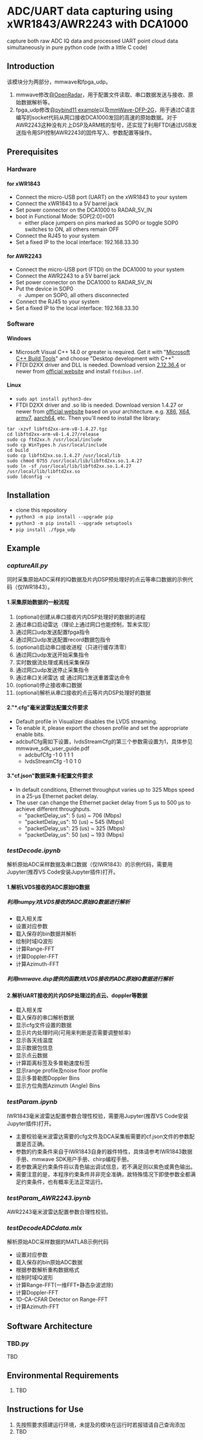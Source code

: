 # ADC/UART data capturing using xWR1843/AWR2243 with DCA1000

capture both raw ADC IQ data and processed UART point cloud data simultaneously in pure python code (with a little C code)


## Introduction

该模块分为两部分，mmwave和fpga_udp。
1.  mmwave修改自[OpenRadar](https://github.com/PreSenseRadar/OpenRadar)，用于配置文件读取、串口数据发送与接收、原始数据解析等。
2.  fpga_udp修改自[pybind11 example](https://github.com/pybind/python_example)以及[mmWave-DFP-2G](https://www.ti.com/tool/MMWAVE-DFP)，用于通过C语言编写的socket代码从网口接收DCA1000发回的高速的原始数据。对于AWR2243这种没有片上DSP及ARM核的型号，还实现了利用FTDI通过USB发送指令用SPI控制AWR2243的固件写入、参数配置等操作。


## Prerequisites

### Hardware
#### for xWR1843
* Connect the micro-USB port (UART) on the xWR1843 to your system
* Connect the xWR1843 to a 5V barrel jack
* Set power connector on the DCA1000 to RADAR_5V_IN
* boot in Functional Mode: SOP[2:0]=001
  * either place jumpers on pins marked as SOP0 or toggle SOP0 switches to ON, all others remain OFF
* Connect the RJ45 to your system
* Set a fixed IP to the local interface: 192.168.33.30
#### for AWR2243
* Connect the micro-USB port (FTDI) on the DCA1000 to your system
* Connect the AWR2243 to a 5V barrel jack
* Set power connector on the DCA1000 to RADAR_5V_IN
* Put the device in SOP0
  * Jumper on SOP0, all others disconnected
* Connect the RJ45 to your system
* Set a fixed IP to the local interface: 192.168.33.30

### Software
#### Windows
 - Microsoft Visual C++ 14.0 or greater is required. Get it with "[Microsoft C++ Build Tools](https://visualstudio.microsoft.com/visual-cpp-build-tools/)" and choose "Desktop development with C++"
 - FTDI D2XX driver and DLL is needed. Download version [2.12.36.4](https://www.ftdichip.com/Drivers/CDM/CDM%20v2.12.36.4%20WHQL%20Certified.zip) or newer from [official website](https://ftdichip.com/drivers/d2xx-drivers/) and install `ftdibus.inf`.
#### Linux
 - `sudo apt install python3-dev`
 - FTDI D2XX driver and .so lib is needed. Download version 1.4.27 or newer from [official website](https://ftdichip.com/drivers/d2xx-drivers/) based on your architecture. e.g. [X86](https://ftdichip.com/wp-content/uploads/2022/07/libftd2xx-x86_32-1.4.27.tgz), [X64](https://ftdichip.com/wp-content/uploads/2022/07/libftd2xx-x86_64-1.4.27.tgz), [armv7](https://ftdichip.com/wp-content/uploads/2022/07/libftd2xx-arm-v7-hf-1.4.27.tgz), [aarch64](https://ftdichip.com/wp-content/uploads/2022/07/libftd2xx-arm-v8-1.4.27.tgz), etc.
 Then you'll need to install the library:
```
tar -xzvf libftd2xx-arm-v8-1.4.27.tgz
cd libftd2xx-arm-v8-1.4.27/release
sudo cp ftd2xx.h /usr/local/include
sudo cp WinTypes.h /usr/local/include
cd build
sudo cp libftd2xx.so.1.4.27 /usr/local/lib
sudo chmod 0755 /usr/local/lib/libftd2xx.so.1.4.27
sudo ln -sf /usr/local/lib/libftd2xx.so.1.4.27 /usr/local/lib/libftd2xx.so
sudo ldconfig -v
```


## Installation

 - clone this repository
 - `python3 -m pip install --upgrade pip`
 - `python3 -m pip install --upgrade setuptools`
 - `pip install ./fpga_udp`


## Example

### ***captureAll.py***
同时采集原始ADC采样的IQ数据及片内DSP预处理好的点云等串口数据的示例代码（仅IWR1843）。
#### 1.采集原始数据的一般流程
 1.  (optional)创建从串口接收片内DSP处理好的数据的进程
 2.  通过串口启动雷达（理论上通过网口也能控制，暂未实现）
 3.  通过网口udp发送配置fpga指令
 4.  通过网口udp发送配置record数据包指令
 5.  (optional)启动串口接收进程（只进行缓存清零）
 6.  通过网口udp发送开始采集指令
 7.  实时数据流处理或离线采集保存
 8.  通过网口udp发送停止采集指令
 9.  通过串口关闭雷达 或 通过网口发送重置雷达命令
 10.  (optional)停止接收串口数据
 11.  (optional)解析从串口接收的点云等片内DSP处理好的数据
#### 2."*.cfg"毫米波雷达配置文件要求
 - Default profile in Visualizer disables the LVDS streaming.
 - To enable it, please export the chosen profile and set the appropriate enable bits.
 - adcbufCfg需如下设置，lvdsStreamCfg的第三个参数需设置为1，具体参见mmwave_sdk_user_guide.pdf
    - adcbufCfg -1 0 1 1 1
    - lvdsStreamCfg -1 0 1 0 
#### 3."cf.json"数据采集卡配置文件要求
 - In default conditions, Ethernet throughput varies up to 325 Mbps speed in a 25-µs Ethernet packet delay. 
 - The user can change the Ethernet packet delay from 5 µs to 500 µs to achieve different throughputs.
    - "packetDelay_us":  5 (us)   ~   706 (Mbps)
    - "packetDelay_us": 10 (us)   ~   545 (Mbps)
    - "packetDelay_us": 25 (us)   ~   325 (Mbps)
    - "packetDelay_us": 50 (us)   ~   193 (Mbps)

### ***testDecode.ipynb***
解析原始ADC采样数据及串口数据（仅IWR1843）的示例代码，需要用Jupyter(推荐VS Code安装Jupyter插件)打开。
#### 1.解析LVDS接收的ADC原始IQ数据
##### 利用numpy对LVDS接收的ADC原始IQ数据进行解析
 - 载入相关库
 - 设置对应参数
 - 载入保存的bin数据并解析
 - 绘制时域IQ波形
 - 计算Range-FFT
 - 计算Doppler-FFT
 - 计算Azimuth-FFT
##### 利用mmwave.dsp提供的函数对LVDS接收的ADC原始IQ数据进行解析
#### 2.解析UART接收的片内DSP处理过的点云、doppler等数据
 - 载入相关库
 - 载入保存的串口解析数据
 - 显示cfg文件设置的数据
 - 显示片内处理时间(可用来判断是否需要调整帧率)
 - 显示各天线温度
 - 显示数据包信息
 - 显示点云数据
 - 计算距离标签及多普勒速度标签
 - 显示range profile及noise floor profile
 - 显示多普勒图Doppler Bins
 - 显示方位角图Azimuth (Angle) Bins

### ***testParam.ipynb***
IWR1843毫米波雷达配置参数合理性校验，需要用Jupyter(推荐VS Code安装Jupyter插件)打开。
 - 主要校验毫米波雷达需要的cfg文件及DCA采集板需要的cf.json文件的参数配置是否正确。
 - 参数的约束条件来自于IWR1843自身的器件特性，具体请参考IWR1843数据手册、mmwave SDK用户手册、chirp编程手册。
 - 若参数满足约束条件将以青色输出调试信息，若不满足则以紫色或黄色输出。
 - 需要注意的是，本程序约束条件并非完全准确，故特殊情况下即使参数全都满足约束条件，也有概率无法正常运行。

### ***testParam_AWR2243.ipynb***
AWR2243毫米波雷达配置参数合理性校验。

### ***testDecodeADCdata.mlx***
解析原始ADC采样数据的MATLAB示例代码
 - 设置对应参数
 - 载入保存的bin原始ADC数据
 - 根据参数解析重构数据格式
 - 绘制时域IQ波形
 - 计算Range-FFT(一维FFT+静态杂波滤除)
 - 计算Doppler-FFT
 - 1D-CA-CFAR Detector on Range-FFT
 - 计算Azimuth-FFT


## Software Architecture

### TBD.py
TBD


## Environmental Requirements

1.  TBD


## Instructions for Use

1.  先按照要求搭建运行环境，未提及的模块在运行时若报错请自己查询添加
2.  TBD
